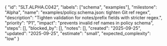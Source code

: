 {
  "id": "SLT.ALPHA.C042",
  "labels": ["schema", "examples"],
  "milestone": "Alpha",
  "name": "examples/policy.schema.json: tighten Git ref regex",
  "description": "Tighten validation for notes/prefix fields with stricter regex.",
  "priority": "P1",
  "impact": "prevents invalid ref names in policy schema",
  "steps": [],
  "blocked_by": [],
  "notes": [],
  "created": "2025-09-25",
  "updated": "2025-09-25",
  "estimate": "small",
  "expected_complexity": "low"
}

